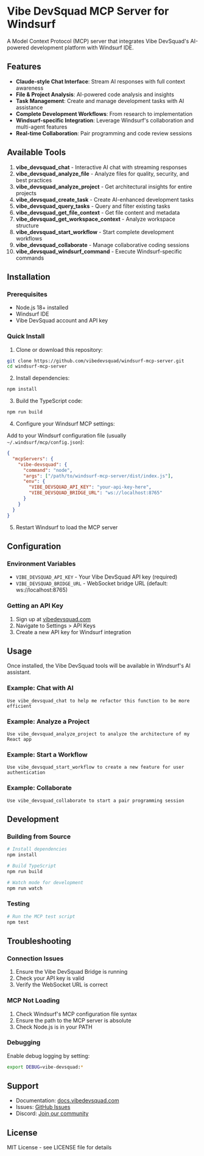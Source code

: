 # Vibe DevSquad MCP Server for Windsurf

A Model Context Protocol (MCP) server that integrates Vibe DevSquad's AI-powered development platform with Windsurf IDE.

## Features

- **Claude-style Chat Interface**: Stream AI responses with full context awareness
- **File & Project Analysis**: AI-powered code analysis and insights
- **Task Management**: Create and manage development tasks with AI assistance
- **Complete Development Workflows**: From research to implementation
- **Windsurf-specific Integration**: Leverage Windsurf's collaboration and multi-agent features
- **Real-time Collaboration**: Pair programming and code review sessions

## Available Tools

1. **vibe_devsquad_chat** - Interactive AI chat with streaming responses
2. **vibe_devsquad_analyze_file** - Analyze files for quality, security, and best practices
3. **vibe_devsquad_analyze_project** - Get architectural insights for entire projects
4. **vibe_devsquad_create_task** - Create AI-enhanced development tasks
5. **vibe_devsquad_query_tasks** - Query and filter existing tasks
6. **vibe_devsquad_get_file_context** - Get file content and metadata
7. **vibe_devsquad_get_workspace_context** - Analyze workspace structure
8. **vibe_devsquad_start_workflow** - Start complete development workflows
9. **vibe_devsquad_collaborate** - Manage collaborative coding sessions
10. **vibe_devsquad_windsurf_command** - Execute Windsurf-specific commands

## Installation

### Prerequisites

- Node.js 18+ installed
- Windsurf IDE
- Vibe DevSquad account and API key

### Quick Install

1. Clone or download this repository:
```bash
git clone https://github.com/vibedevsquad/windsurf-mcp-server.git
cd windsurf-mcp-server
```

2. Install dependencies:
```bash
npm install
```

3. Build the TypeScript code:
```bash
npm run build
```

4. Configure your Windsurf MCP settings:

Add to your Windsurf configuration file (usually `~/.windsurf/mcp/config.json`):

```json
{
  "mcpServers": {
    "vibe-devsquad": {
      "command": "node",
      "args": ["/path/to/windsurf-mcp-server/dist/index.js"],
      "env": {
        "VIBE_DEVSQUAD_API_KEY": "your-api-key-here",
        "VIBE_DEVSQUAD_BRIDGE_URL": "ws://localhost:8765"
      }
    }
  }
}
```

5. Restart Windsurf to load the MCP server

## Configuration

### Environment Variables

- `VIBE_DEVSQUAD_API_KEY` - Your Vibe DevSquad API key (required)
- `VIBE_DEVSQUAD_BRIDGE_URL` - WebSocket bridge URL (default: ws://localhost:8765)

### Getting an API Key

1. Sign up at [vibedevsquad.com](https://vibedevsquad.com)
2. Navigate to Settings > API Keys
3. Create a new API key for Windsurf integration

## Usage

Once installed, the Vibe DevSquad tools will be available in Windsurf's AI assistant.

### Example: Chat with AI

```
Use vibe_devsquad_chat to help me refactor this function to be more efficient
```

### Example: Analyze a Project

```
Use vibe_devsquad_analyze_project to analyze the architecture of my React app
```

### Example: Start a Workflow

```
Use vibe_devsquad_start_workflow to create a new feature for user authentication
```

### Example: Collaborate

```
Use vibe_devsquad_collaborate to start a pair programming session
```

## Development

### Building from Source

```bash
# Install dependencies
npm install

# Build TypeScript
npm run build

# Watch mode for development
npm run watch
```

### Testing

```bash
# Run the MCP test script
npm test
```

## Troubleshooting

### Connection Issues

1. Ensure the Vibe DevSquad Bridge is running
2. Check your API key is valid
3. Verify the WebSocket URL is correct

### MCP Not Loading

1. Check Windsurf's MCP configuration file syntax
2. Ensure the path to the MCP server is absolute
3. Check Node.js is in your PATH

### Debugging

Enable debug logging by setting:
```bash
export DEBUG=vibe-devsquad:*
```

## Support

- Documentation: [docs.vibedevsquad.com](https://docs.vibedevsquad.com)
- Issues: [GitHub Issues](https://github.com/vibedevsquad/windsurf-mcp-server/issues)
- Discord: [Join our community](https://discord.gg/vibedevsquad)

## License

MIT License - see LICENSE file for details

